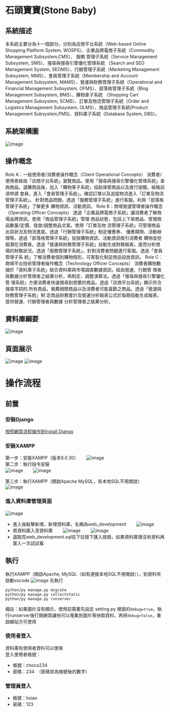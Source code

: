 # 石頭寶寶(Stone Baby)
## 系統描述
本系統主要分為十一個部分。分別為店商平台系統（Web-based Online Shopping Platform 
System, WOSPS）、企業品牌電商子系統（Commodity Management Subsystem,CMS）、 服務
管理子系統（Service Management Subsystem, SMS）、搜尋與搜尋引擎優化管理系統
（Search and SEO Management System, SEOMS）、行銷管理子系統（Marketing Management 
Subsystem, MMS）、會員管理子系統（Membership and Account Management Subsystem, 
MAMS）、營運與財務管理子系統（Operational and Financial Management Subsystem, 
OFMS）、部落格管理子系統（Blog Management Subsystem, BMS）、購物車子系統
（Shopping Cart Management Subsystem, SCMS）、訂單及物流管理子系統（Order and 
Logistics Management Subsystem, OLMS）、商品管理子系統(Product Management 
Subsystem,PMS)、資料庫子系統（Database System, DBS）。 
## 系統架構圖
![image](https://github.com/user-attachments/assets/9420bc21-2aec-423a-8858-e93ffe8c89ee)
## 操作概念
Role A：一般使用者/消費者操作概念（Client Operational Concepts） 
消費者/使用者經由「店商平台系統」瀏覽商品。使用「搜尋與搜尋引擎優化管理系統」查
詢商品。選購商品後，加入「購物車子系統」協助保管商品以及進行提醒。結帳前須申請
會員，進入「會員管理子系統」。確認訂單以及追蹤物流進入「訂單及物流管理子系統」。
針對商品問題，透過「服務管理子系統」進行客服。利用「部落格管理子系統」了解更多
購物資訊、活動資訊。 
Role B：商場營運管理者操作概念（Operating Officer Concepts） 
透過「企業品牌電商子系統」讓消費者了解商場品牌資訊。使用「商品管理子系統」管理
商品狀態，包括上下架商品、管理商品數量/定價、發放/調整商品文案。使用「訂單及物
流管理子系統」可管理商品出貨狀況及物流進度。透過「行銷管理子系統」制定優惠券、
優惠期限、活動辦理等。透過「部落格管理子系統」投放購物資訊、活動資訊吸引消費者
購物並挖掘潛在消費者。透過「營運與財務管理子系統」自動生成財務報表，進而分析商
場的財務狀況。透過「服務管理子系統」，針對消費者問題進行客服。透過「會員管理子系
統」了解消費者個別購物情形，可客製化制定商品投放資訊。 
Role C：商場平台技術管理者操作概念（Technology Officer Concepts） 
消費者購物數據於「資料庫子系統」結合資料庫與市場調查數據資訊，經由營運、行銷管
理者與數據分析管理者之結果分析，再制定、調整演算法。透過「搜尋與搜尋引擎優化管
理系統」方便消費者快速搜尋到想要的商品。透過「店商平台系統」顯示符合搜尋字詞的
所有商品，推薦相關商品以及消費者可能喜歡之商品。透過「營運與財務管理子系統」制
定商品財務會計及營運分析報表公式於每期自動生成報表，提供營運、行銷管理者與數據
分析管理者之結果分析。 
## 資料庫綱要
![image](https://github.com/user-attachments/assets/fdc594fc-f244-48cd-9577-418db6b549b9)
## 頁面展示
![image](https://github.com/user-attachments/assets/3cd711f9-7a8a-43cf-8d21-34d4509429ba)
![image](https://github.com/user-attachments/assets/a7ef9251-0e85-488e-a729-b39cc05b4238)


# 操作流程
## 前置
### 安裝Django
   [按照網頁流程操作到Install Django](https://www.w3schools.com/django/django_install_django.php)
   
### 安裝XAMPP
第一步：安裝XAMPP（版本8.0.30）　　
![image](https://github.com/xzh0623/StonePet-Haven/assets/126553336/c014abd2-5562-452c-8f98-72294d5bdfdc)  
第二步：執行指令安裝  
![image](https://github.com/xzh0623/StonePet-Haven/assets/110615484/896567bb-7e71-45f9-8f15-10ea43e59bc2)　　
![image](https://github.com/xzh0623/StonePet-Haven/assets/110615484/ae22d749-e342-4619-9b73-78558c51db35)　　

第三步：執行XAMPP（開啟Apache MySQL，有本地SQL不用開啟）　　
![image](https://github.com/xzh0623/StonePet-Haven/assets/126553336/5975119d-1832-4553-bcc0-1a8603c8fdc5)  

### 進入資料庫管理頁面
![image](https://github.com/xzh0623/StonePet-Haven/assets/122630372/4e1a6f33-f647-4948-b11d-d7e6d1f6c37f)　　
* 進入後點擊新增，新增資料庫，名稱為web_development　　
![image](https://github.com/xzh0623/StonePet-Haven/assets/122630372/39305534-32d1-4117-8394-c2242ce8d55b)
* 將資料匯入至資料庫　　
![image](https://github.com/xzh0623/StonePet-Haven/assets/122630372/8ad1893f-d54f-42df-9729-ac9b6056aa97)　　
![image](https://github.com/xzh0623/StonePet-Haven/assets/122630372/bb9d4764-18b3-49a3-8bdb-85b9f2c58258)
* 選取完web_development.sql往下拉按下匯入按鈕，如果資料庫理沒有資料再匯入一次試試看　　

## 執行
執行XAMPP（開啟Apache, MySQL（如有連接本地SQL不用開啟）），到資料夾啟動vscode
![image](https://github.com/xzh0623/StonePet-Haven/assets/122630372/4a1ba02d-b5e7-4172-8d1a-46dfda538aaa)
先執行
```
python/py manage.py migrate
python/py manage.py collectstatic
python/py manage.py runserver
```
備註：如果圖片沒有顯示，使用前需要先設定 setting.py 裡面的```debug=true```，執行runserver後打開網頁讓他可以蒐集到圖片等快取資料，再把```debug=false```，重啟網站方可使用

### 使用者登入
資料庫有使用者資料可以使用  
登入使用者帳號：  
* 帳號：choco234  
* 密碼：234　（密碼皆為帳號後的數字）

### 管理員登入
* 帳號：hsiao
* 密碼：123
